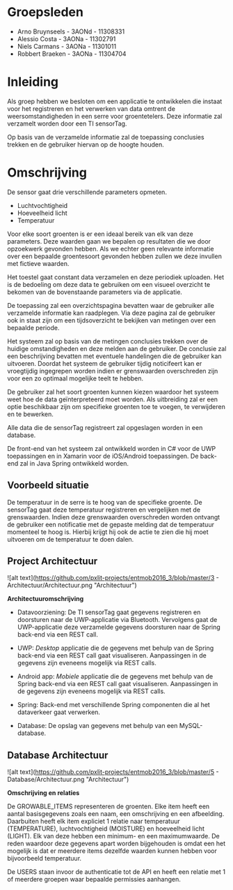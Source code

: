 # Groepsleden

- Arno Bruynseels - 3AONd - 11308331
- Alessio Costa - 3AONa - 11302791
- Niels Carmans - 3AONa - 11301011
- Robbert Braeken - 3AONa - 11304704

# Inleiding

Als groep hebben we besloten om een applicatie te ontwikkelen die instaat voor het registreren en het verwerken van data omtrent de weersomstandigheden in een serre voor groentetelers.
Deze informatie zal verzamelt worden door een TI sensorTag.

Op basis van de verzamelde informatie zal de toepassing conclusies trekken en de gebruiker hiervan op de hoogte houden.

# Omschrijving

De sensor gaat drie verschillende parameters opmeten.

- Luchtvochtigheid
- Hoeveelheid licht
- Temperatuur

Voor elke soort groenten is er een ideaal bereik van elk van deze parameters. Deze waarden gaan we bepalen op resultaten die we door opzoekwerk gevonden hebben. Als we echter geen relevante informatie over een bepaalde groentesoort gevonden hebben zullen we deze invullen met fictieve waarden.

Het toestel gaat constant data verzamelen en deze periodiek uploaden. Het is de bedoeling om deze data te gebruiken om een visueel overzicht te bekomen van de bovenstaande parameters via de applicatie.

De toepassing zal een overzichtspagina bevatten waar de gebruiker alle verzamelde informatie kan raadplegen. Via deze pagina zal de gebruiker ook in staat zijn om een tijdsoverzicht te bekijken van metingen over een bepaalde periode.

Het systeem zal op basis van de metingen conclusies trekken over de huidige omstandigheden en deze melden aan de gebruiker. De conclusie zal een beschrijving bevatten met eventuele handelingen die de gebruiker kan uitvoeren.
Doordat het systeem de gebruiker tijdig noticifeert kan er vroegtijdig ingegrepen worden indien er grenswaarden overschreden zijn voor een zo optimaal mogelijke teelt te hebben.

De gebruiker zal het soort groenten kunnen kiezen waardoor het systeem weet hoe de data geïnterpreteerd moet worden. Als uitbreiding zal er een optie beschikbaar zijn om specifieke groenten toe te voegen, te verwijderen en te bewerken.

Alle data die de sensorTag registreert zal opgeslagen worden in een database.

De front-end van het systeem zal ontwikkeld worden in C# voor de UWP toepassingen en in Xamarin voor de iOS/Android toepassingen. De back-end zal in Java Spring ontwikkeld worden.

## Voorbeeld situatie

De temperatuur in de serre is te hoog van de specifieke groente. De sensorTag gaat deze temperatuur registreren en vergelijken met de grenswaarden. Indien deze grenswaarden overschreden worden ontvangt de gebruiker een notificatie met de gepaste melding dat de temperatuur momenteel te hoog is. Hierbij krijgt hij ook de actie te zien die hij moet uitvoeren om de temperatuur te doen dalen.

## Project Architectuur

![alt text](https://github.com/pxlit-projects/entmob2016_3/blob/master/3 - Architectuur/Architectuur.png "Architectuur")

**Architectuuromschrijving**

- Datavoorziening: De TI sensorTag gaat gegevens registreren en doorsturen naar de UWP-applicatie via Bluetooth. Vervolgens gaat de UWP-applicatie deze verzamelde gegevens doorsturen naar de Spring back-end via een REST call.

- UWP: _Desktop_ applicatie die de gegevens met behulp van de Spring back-end via een REST call gaat visualiseren. Aanpassingen in de gegevens zijn eveneens mogelijk via REST calls.

- Android app: _Mobiele_ applicatie die de gegevens met behulp van de Spring back-end via een REST call gaat visualiseren. Aanpassingen in de gegevens zijn eveneens mogelijk via REST calls.

- Spring: Back-end met verschillende Spring componenten die al het dataverkeer gaat verwerken.

- Database: De opslag van gegevens met behulp van een MySQL-database.

## Database Architectuur

![alt text](https://github.com/pxlit-projects/entmob2016_3/blob/master/5 - Database/Architectuur.png "Architectuur")

**Omschrijving en relaties**

De GROWABLE_ITEMS representeren de groenten. Elke item heeft een aantal basisgegevens zoals een naam, een omschrijving en een afbeelding. Daarbuiten heeft elk item expliciet 1 relatie naar temperatuur (TEMPERATURE), luchtvochtigheid (MOISTURE) en hoeveelheid licht (LIGHT). Elk van deze hebben een minimum- en een maximumwaarde. De reden waardoor deze gegevens apart worden bijgehouden is omdat een het mogelijk is dat er meerdere items dezelfde waarden kunnen hebben voor bijvoorbeeld temperatuur.

De USERS staan invoor de authenticatie tot de API en heeft een relatie met 1 of meerdere groepen waar bepaalde permissies aanhangen.
